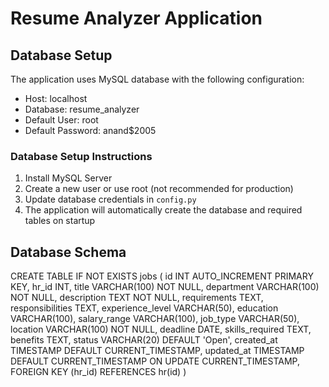 # Resume Analyzer Application

## Database Setup

The application uses MySQL database with the following configuration:

- Host: localhost
- Database: resume_analyzer
- Default User: root
- Default Password: anand$2005

### Database Setup Instructions

1. Install MySQL Server
2. Create a new user or use root (not recommended for production)
3. Update database credentials in `config.py`
4. The application will automatically create the database and required tables on startup

## Database Schema

CREATE TABLE IF NOT EXISTS jobs (
    id INT AUTO_INCREMENT PRIMARY KEY,
    hr_id INT,
    title VARCHAR(100) NOT NULL,
    department VARCHAR(100) NOT NULL,
    description TEXT NOT NULL,
    requirements TEXT,
    responsibilities TEXT,
    experience_level VARCHAR(50),
    education VARCHAR(100),
    salary_range VARCHAR(100),
    job_type VARCHAR(50),
    location VARCHAR(100) NOT NULL,
    deadline DATE,
    skills_required TEXT,
    benefits TEXT,
    status VARCHAR(20) DEFAULT 'Open',
    created_at TIMESTAMP DEFAULT CURRENT_TIMESTAMP,
    updated_at TIMESTAMP DEFAULT CURRENT_TIMESTAMP ON UPDATE CURRENT_TIMESTAMP,
    FOREIGN KEY (hr_id) REFERENCES hr(id)
)
